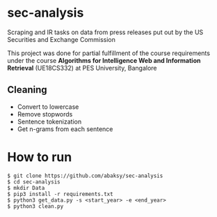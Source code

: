 # sec-analysis
Scraping and IR tasks on data from press releases put out by the US Securities and Exchange Commission

This project was done for partial fulfillment of the course requirements under the course **Algorithms for Intelligence Web and Information Retrieval** (UE18CS332)
at PES University, Bangalore

## Cleaning

* Convert to lowercase
* Remove stopwords
* Sentence tokenization
* Get n-grams from each sentence

# How to run

```
$ git clone https://github.com/abaksy/sec-analysis
$ cd sec-analysis
$ mkdir Data
$ pip3 install -r requirements.txt
$ python3 get_data.py -s <start_year> -e <end_year>
$ python3 clean.py
```
